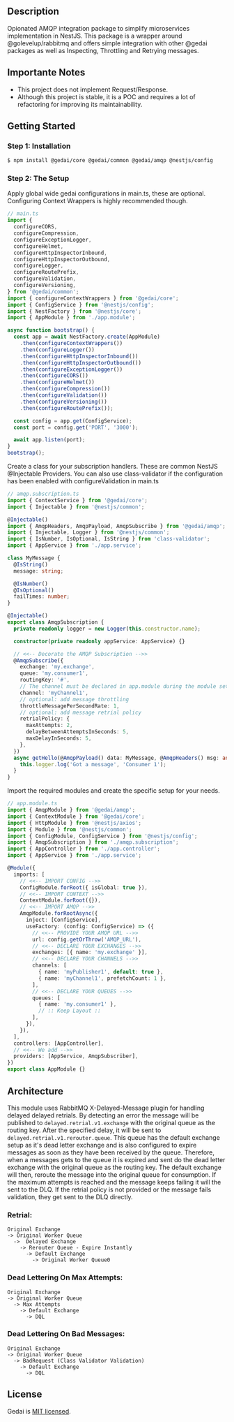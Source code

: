 ## Description

Opionated AMQP integration package to simplify microservices implementation in NestJS. This package is a wrapper around @golevelup/rabbitmq and offers simple integration with other @gedai packages as well as Inspecting, Throttling and Retrying messages.

## Importante Notes

- This project does not implement Request/Response.
- Although this project is stable, it is a POC and requires a lot of refactoring for improving its maintainability.

## Getting Started

### Step 1: Installation

```bash
$ npm install @gedai/core @gedai/common @gedai/amqp @nestjs/config
```

### Step 2: The Setup

Apply global wide gedai configurations in main.ts, these are optional. Configuring Context Wrappers is highly recommended though.

```typescript
// main.ts
import {
  configureCORS,
  configureCompression,
  configureExceptionLogger,
  configureHelmet,
  configureHttpInspectorInbound,
  configureHttpInspectorOutbound,
  configureLogger,
  configureRoutePrefix,
  configureValidation,
  configureVersioning,
} from '@gedai/common';
import { configureContextWrappers } from '@gedai/core';
import { ConfigService } from '@nestjs/config';
import { NestFactory } from '@nestjs/core';
import { AppModule } from './app.module';

async function bootstrap() {
  const app = await NestFactory.create(AppModule)
    .then(configureContextWrappers())
    .then(configureLogger())
    .then(configureHttpInspectorInbound())
    .then(configureHttpInspectorOutbound())
    .then(configureExceptionLogger())
    .then(configureCORS())
    .then(configureHelmet())
    .then(configureCompression())
    .then(configureValidation())
    .then(configureVersioning())
    .then(configureRoutePrefix());

  const config = app.get(ConfigService);
  const port = config.get('PORT', '3000');

  await app.listen(port);
}
bootstrap();
```

Create a class for your subscription handlers. These are common NestJS @Injectable Providers. You can also use class-validator if the configuration has been enabled with configureValidation in main.ts

```typescript
// amqp.subscription.ts
import { ContextService } from '@gedai/core';
import { Injectable } from '@nestjs/common';

@Injectable()
import { AmqpHeaders, AmqpPayload, AmqpSubscribe } from '@gedai/amqp';
import { Injectable, Logger } from '@nestjs/common';
import { IsNumber, IsOptional, IsString } from 'class-validator';
import { AppService } from './app.service';

class MyMessage {
  @IsString()
  message: string;

  @IsNumber()
  @IsOptional()
  failTimes: number;
}

@Injectable()
export class AmqpSubscription {
  private readonly logger = new Logger(this.constructor.name);

  constructor(private readonly appService: AppService) {}

  // <<-- Decorate the AMQP Subscription -->>
  @AmqpSubscribe({
    exchange: 'my.exchange',
    queue: 'my.consumer1',
    routingKey: '#',
    // The channel must be declared in app.module during the module setup
    channel: 'myChannel1',
    // optional: add message throttling
    throttleMessagePerSecondRate: 1,
    // optional: add message retrial policy
    retrialPolicy: {
      maxAttempts: 2,
      delayBetweenAttemptsInSeconds: 5,
      maxDelayInSeconds: 5,
    },
  })
  async getHello(@AmqpPayload() data: MyMessage, @AmqpHeaders() msg: any) {
    this.logger.log('Got a message', 'Consumer 1');
  }
}

```

Import the required modules and create the specific setup for your needs.

```typescript
// app.module.ts
import { AmqpModule } from '@gedai/amqp';
import { ContextModule } from '@gedai/core';
import { HttpModule } from '@nestjs/axios';
import { Module } from '@nestjs/common';
import { ConfigModule, ConfigService } from '@nestjs/config';
import { AmqpSubscription } from './amqp.subscription';
import { AppController } from './app.controller';
import { AppService } from './app.service';

@Module({
  imports: [
    // <<-- IMPORT CONFIG -->>
    ConfigModule.forRoot({ isGlobal: true }),
    // <<-- IMPORT CONTEXT -->>
    ContextModule.forRoot({}),
    // <<-- IMPORT AMQP -->>
    AmqpModule.forRootAsync({
      inject: [ConfigService],
      useFactory: (config: ConfigService) => ({
        // <<-- PROVIDE YOUR AMQP URL -->>
        url: config.getOrThrow('AMQP_URL'),
        // <<-- DECLARE YOUR EXCHANGES -->>
        exchanges: [{ name: 'my.exchange' }],
        // <<-- DECLARE YOUR CHANNELS -->>
        channels: [
          { name: 'myPublisher1', default: true },
          { name: 'myChannel1', prefetchCount: 1 },
        ],
        // <<-- DECLARE YOUR QUEUES -->>
        queues: [
          { name: 'my.consumer1' },
          // :: Keep Layout ::
        ],
      }),
    }),
  ],
  controllers: [AppController],
  // <<-- We add -->>
  providers: [AppService, AmqpSubscriber],
})
export class AppModule {}
```

## Architecture

This module uses RabbitMQ X-Delayed-Message plugin for handling delayed delayed retrials. By detecting an error the message will be published to `delayed.retrial.v1.exchange` with the original queue as the routing key. After the specified delay, it will be sent to `delayed.retrial.v1.rerouter.queue`. This queue has the default exchange setup as it's dead letter exchange and is also configured to expire messages as soon as they have been received by the queue. Therefore, when a messages gets to the queue it is expired and sent do the dead letter exchange with the original queue as the routing key. The default exchange will then, reroute the message into the original queue for consumption. If the maximum attempts is reached and the message keeps failing it will the sent to the DLQ. If the retrial policy is not provided or the message fails validation, they get sent to the DLQ directly.

### Retrial:

```
Original Exchange
-> Original Worker Queue
  ->  Delayed Exchange
    -> Rerouter Queue - Expire Instantly
      -> Default Exchange
        -> Original Worker Queue0
```

### Dead Lettering On Max Attempts:

```
Original Exchange
-> Original Worker Queue
  -> Max Attempts
    -> Default Exchange
      -> DQL
```

### Dead Lettering On Bad Messages:

```
Original Exchange
-> Original Worker Queue
  -> BadRequest (Class Validator Validation)
    -> Default Exchange
      -> DQL
```

## License

Gedai is [MIT licensed](LICENSE).
